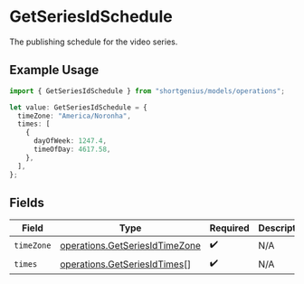 # GetSeriesIdSchedule

The publishing schedule for the video series.

## Example Usage

```typescript
import { GetSeriesIdSchedule } from "shortgenius/models/operations";

let value: GetSeriesIdSchedule = {
  timeZone: "America/Noronha",
  times: [
    {
      dayOfWeek: 1247.4,
      timeOfDay: 4617.58,
    },
  ],
};
```

## Fields

| Field                                                                            | Type                                                                             | Required                                                                         | Description                                                                      |
| -------------------------------------------------------------------------------- | -------------------------------------------------------------------------------- | -------------------------------------------------------------------------------- | -------------------------------------------------------------------------------- |
| `timeZone`                                                                       | [operations.GetSeriesIdTimeZone](../../models/operations/getseriesidtimezone.md) | :heavy_check_mark:                                                               | N/A                                                                              |
| `times`                                                                          | [operations.GetSeriesIdTimes](../../models/operations/getseriesidtimes.md)[]     | :heavy_check_mark:                                                               | N/A                                                                              |